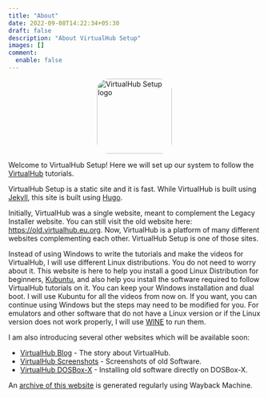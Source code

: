 ```yaml
---
title: "About"
date: 2022-09-08T14:22:34+05:30
draft: false
description: "About VirtualHub Setup"
images: []
comment:
  enable: false
---
```


<style>
img {
  border-radius: 15%;
  height: 150px;
  display: block;
  margin: auto auto;
  }
</style>

![VirtualHub Setup logo](/images/logo.svg)

Welcome to VirtualHub Setup! Here we will set up our system to follow the [VirtualHub](https://virtualhub.eu.org) tutorials.

VirtualHub Setup is a static site and it is fast. While VirtualHub is built using [Jekyll](https://jekyllrb.com/), this site is built using [Hugo](https://gohugo.io/).

Initially, VirtualHub was a single website, meant to complement the Legacy Installer website. You can still visit the old website here: <https://old.virtualhub.eu.org>. Now, VirtualHub is a platform of many different websites complementing each other. VirtualHub Setup is one of those sites.

Instead of using Windows to write the tutorials and make the videos for VirtualHub, I will use different Linux distributions. You do not need to worry about it. This website is here to help you install a good Linux Distribution for beginners,  [Kubuntu](https://kubuntu.org), and also help you install the software required to follow VirtualHub tutorials on it. You can keep your Windows installation and dual boot. I will use Kubuntu for all the videos from now on. If you want, you can continue using Windows but the steps may need to be modified for you. For emulators and other software that do not have a Linux version or if the Linux version does not work properly, I will use [WINE](https://www.winehq.org/) to run them.

I am also introducing several other websites which will be available soon:

- [VirtualHub Blog](https://blog.virtualhub.eu.org) - The story about VirtualHub.
- [VirtualHub Screenshots](https://screenshots.virtualhub.eu.org) - Screenshots of old Software.
- [VirtualHub DOSBox-X](https://dosbox-x.virtualhub.eu.org) - Installing old software directly on DOSBox-X.

An [archive of this website](https://web.archive.org/web/*/https://setup.virtualhub.eu.org/) is generated regularly using Wayback Machine.
